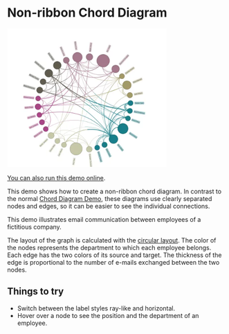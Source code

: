<!--
 //////////////////////////////////////////////////////////////////////////////
 // @license
 // This file is part of yFiles for HTML.
 // Use is subject to license terms.
 //
 // Copyright (c) by yWorks GmbH, Vor dem Kreuzberg 28,
 // 72070 Tuebingen, Germany. All rights reserved.
 //
 //////////////////////////////////////////////////////////////////////////////
-->
# Non-ribbon Chord Diagram

<img src="../../../doc/demo-thumbnails/chord-diagram-non-ribbon.webp" alt="demo-thumbnail" height="320"/>

[You can also run this demo online](https://www.yworks.com/demos/showcase/chord-diagram-non-ribbon/).

This demo shows how to create a non-ribbon chord diagram. In contrast to the normal [Chord Diagram Demo](../../showcase/chord-diagram/), these diagrams use clearly separated nodes and edges, so it can be easier to see the individual connections.

This demo illustrates email communication between employees of a fictitious company.

The layout of the graph is calculated with the [circular layout](https://docs.yworks.com/yfileshtml/#/dguide/circular_layout#circular_layout). The color of the nodes represents the department to which each employee belongs. Each edge has the two colors of its source and target. The thickness of the edge is proportional to the number of e-mails exchanged between the two nodes.

## Things to try

- Switch between the label styles ray-like and horizontal.
- Hover over a node to see the position and the department of an employee.
